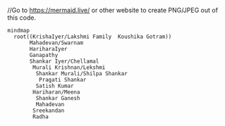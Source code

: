 //Go to https://mermaid.live/  or other website to create PNG/JPEG out of this code. 

```mermaid
mindmap
  root((KrishaIyer/Lakshmi Family  Koushika Gotram))
       Mahadevan/Swarnam
       HariharaIyer
       Ganapathy
       Shankar Iyer/Chellamal
        Murali Krishnan/Lekshmi
         Shankar Murali/Shilpa Shankar
          Pragati Shankar
         Satish Kumar
        Hariharan/Meena
         Shankar Ganesh
         Mahadevan
        Sreekandan
        Radha
```
